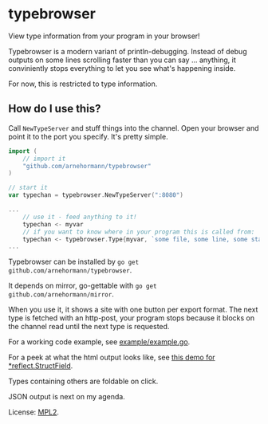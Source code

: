 typebrowser
===========

View type information from your program in your browser!

Typebrowser is a modern variant of println-debugging.
Instead of debug outputs on some lines scrolling faster than you can say ... anything,
it conviniently stops everything to let you see what's happening inside.

For now, this is restricted to type information.

How do I use this?
------------------
Call `NewTypeServer` and stuff things into the channel.
Open your browser and point it to the port you specify.
It's pretty simple.
```go
import (
	// import it
	"github.com/arnehormann/typebrowser"
)

// start it
var typechan = typebrowser.NewTypeServer(":8080")

...
	// use it - feed anything to it!
	typechan <- myvar
	// if you want to know where in your program this is called from:
	typechan <- typebrowser.Type{myvar, `some file, some line, some state`}
...
```
Typebrowser can be installed by `go get github.com/arnehormann/typebrowser`.

It depends on mirror, go-gettable with `go get github.com/arnehormann/mirror`.

When you use it, it shows a site with one button per export format.
The next type is fetched with an http-post, your program stops because it blocks on the channel read until the next type is requested.

For a working code example, see [example/example.go](example/example.go).

For a peek at what the html output looks like, see [this demo for *reflect.StructField](http://bl.ocks.org/arnehormann/raw/5780257/).

Types containing others are foldable on click.

JSON output is next on my agenda.

License: [MPL2](https://github.com/arnehormann/typebrowser/blob/master/LICENSE.md).
